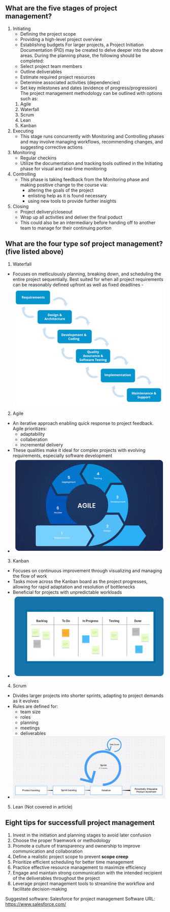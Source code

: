 ## What are the five stages of project management?
1. Initiating
    - Defining the project scope
    - Providing a high-level project overview
    - Establishing budgets
    For larger projects, a Project Initiation Documentation (PID) may be created to delve deeper into the above areas.
    During the planning phase, the following should be completed:
    - Select project team members
    - Outline deliverables
    - Estimate required project resources
    - Determine associated activities (dependencies)
    - Set key milestones and dates (evidence of progress/progression)
    The project management methodology can be outlined with options such as:
    1. Agile
    2. Waterfall
    3. Scrum
    4. Lean
    5. Kanban
2. Executing
    - This stage runs concurrently with Monitoring and Controlling phases and may involve managing workflows, recommending changes, and suggesting corrective actions
3. Monitoring
    - Regular checkins
    - Utilize the documentation and tracking tools outlined in the Initiating phase for visual and real-time monitoring
4. Controlling
    - This phase is taking feedback from the Monitoring phase and making positive change to the course via:
        - altering the goals of the project
        - enlisting help as it is found necessary
        - using new tools to provide further insights
5. Closing
    - Project delivery/closeout
    - Wrap up all activities and deliver the final poduct
    - This could also be an intermediary before handing off to another team to manage for their continuing portion

## What are the four type sof project management? (five listed above)
1. Waterfall
 - Focuses on metliculously planning, breaking down, and scheduling the entire project sequentially. Best suited for when all project requirements can be reasonably defined upfront as well as fixed deadlines
 -![Waterfall](pmtypeWaterfall.png)
2. Agile
 - An iterative approach enabling quick response to project feedback. Agile prioritizes:
    - adaptability
    - collaberation
    - incremental delivery
 - These qualities make it ideal for complex projects with evolving requirements, especially software development
 - ![Agile](pmtypeAgile.png)
3. Kanban
 - Focuses on continuous improvement through visualizing and managing the flow of work
 - Tasks move across the Kanban board as the project progresses, allowing for rapid adaptation and resolution of bottlenecks
 - Beneficial for projects with unpredictable workloads
 - ![Kanban](pmtypeKanban.png)
4. Scrum
 - Divides larger projects into shorter sprints, adapting to project demands as it evolves
 - Rules are defined for:
    - team size
    - roles
    - planning
    - meetings
    - deliverables
 - ![Scrum](pmtypeScrum.png)
5. Lean (Not covered in article)

## Eight tips for successfull project management
1. Invest in the initiation and planning stages to avoid later confusion
2. Choose the proper fraemwork or methodology 
3. Promote a culture of transparency and ownership to improve communication and collaboration
4. Define a realistic project scope to prevent **scope creep**
5. Prioritize efficient scheduling for better time management
6. Practice effective resource management to maximize efficiency
7. Engage and maintain strong communication with the intended recipient of the deliverables throughout the project
8. Leverage project management tools to streamline the workflow and facilitate decision-making

Suggested software: Salesforce for project management
Software URL: https://www.salesforce.com/
